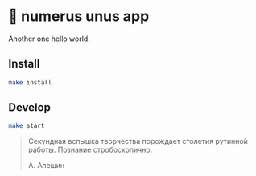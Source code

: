 # 🌮 numerus unus app
Another one hello world.

## Install
```bash
make install
```

## Develop
```bash
make start
```

> Секундная вспышка творчества порождает столетия рутинной работы. Познание стробоскопично.
>
> А. Алешин
